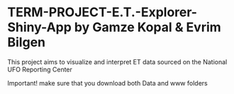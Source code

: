 # TERM-PROJECT-E.T.-Explorer-Shiny-App by Gamze Kopal & Evrim Bilgen
This project aims to visualize and interpret ET data sourced on the National UFO Reporting Center


Important!
make sure that you download both Data and www folders 
